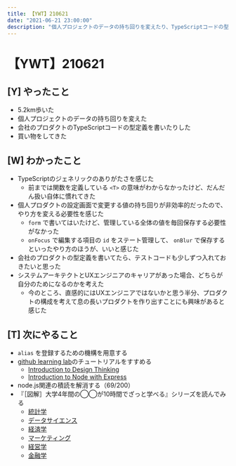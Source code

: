 ```yaml
---
title: 【YWT】210621
date: "2021-06-21 23:00:00"
description: "個人プロジェクトのデータの持ち回りを変えたり、TypeScriptコードの型定義を書いたりした"
---
```


# 【YWT】210621

## [Y] やったこと

- 5.2km歩いた
- 個人プロジェクトのデータの持ち回りを変えた
- 会社のプロダクトのTypeScriptコードの型定義を書いたりした
- 買い物をしてきた

## [W] わかったこと

- TypeScriptのジェネリックのありがたさを感じた
  - 前までは関数を定義している `<T>` の意味がわからなかったけど、だんだん扱い自体に慣れてきた
- 個人プロダクトの設定画面で変更する値の持ち回りが非効率的だったので、やり方を変える必要性を感じた
  - `form` で書いてはいたけど、管理している全体の値を毎回保存する必要性がなかった
  - `onFocus` で編集する項目の `id` をステート管理して、 `onBlur` で保存するといったやり方のほうが、いいと感じた
- 会社のプロダクトの型定義を書いてたら、テストコードも少しずつ入れておきたいと思った
- システムアーキテクトとUXエンジニアのキャリアがあった場合、どちらが自分のためになるのかを考えた
  - 今のところ、直感的にはUXエンジニアではないかと思う半分、プロダクトの構成を考えて息の長いプロダクトを作り出すことにも興味があると感じた

## [T] 次にやること

- `alias` を登録するための機構を用意する
- [github learning lab](https://lab.github.com/githubtraining)のチュートリアルをすすめる
  - [Introduction to Design Thinking](https://lab.github.com/githubtraining/introduction-to-design-thinking)
  - [Introduction to Node with Express](https://lab.github.com/everydeveloper/introduction-to-node-with-express)
- node.js関連の積読を解消する（69/200）
- 『［図解］大学4年間の◯◯が10時間でざっと学べる』シリーズを読んでみる
  - [統計学](https://www.amazon.co.jp/dp/B07PXB4NN9)
  - [データサイエンス](https://www.amazon.co.jp/dp/B07XNW3TQM)
  - [経済学](https://www.amazon.co.jp/dp/B01KNLFHH6)
  - [マーケティング](https://www.amazon.co.jp/dp/B07BNC2SV3)
  - [経営学](https://www.amazon.co.jp/dp/B071SKDF3L)
  - [金融学](https://www.amazon.co.jp/dp/B07BB6Z7FW)

